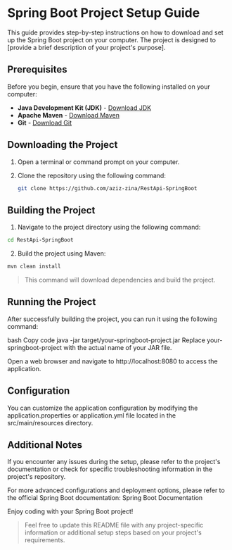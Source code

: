 # Spring Boot Project Setup Guide

This guide provides step-by-step instructions on how to download and set up the Spring Boot project on your computer. The project is designed to [provide a brief description of your project's purpose].

## Prerequisites

Before you begin, ensure that you have the following installed on your computer:

- **Java Development Kit (JDK)** - [Download JDK](https://www.oracle.com/java/technologies/javase-downloads.html)
- **Apache Maven** - [Download Maven](https://maven.apache.org/download.cgi)
- **Git** - [Download Git](https://git-scm.com/downloads)

## Downloading the Project

1. Open a terminal or command prompt on your computer.

2. Clone the repository using the following command:

   ```bash
   git clone https://github.com/aziz-zina/RestApi-SpringBoot

## Building the Project

1. Navigate to the project directory using the following command:

```bash
cd RestApi-SpringBoot
```

2. Build the project using Maven:

```bash
mvn clean install
```
> This command will download dependencies and build the project.

## Running the Project
After successfully building the project, you can run it using the following command:

bash
Copy code
java -jar target/your-springboot-project.jar
Replace your-springboot-project with the actual name of your JAR file.

Open a web browser and navigate to http://localhost:8080 to access the application.

## Configuration
You can customize the application configuration by modifying the application.properties or application.yml file located in the src/main/resources directory.

## Additional Notes
If you encounter any issues during the setup, please refer to the project's documentation or check for specific troubleshooting information in the project's repository.

For more advanced configurations and deployment options, please refer to the official Spring Boot documentation: Spring Boot Documentation

Enjoy coding with your Spring Boot project!

> Feel free to update this README file with any project-specific information or additional setup steps based on your project's requirements.
